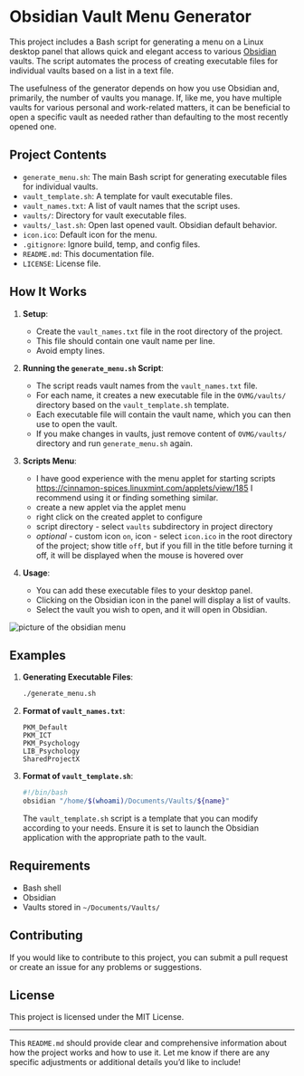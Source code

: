 # Obsidian Vault Menu Generator

This project includes a Bash script for generating a menu on a Linux desktop panel that allows quick and elegant access to various [Obsidian](https://obsidian.md/) vaults. The script automates the process of creating executable files for individual vaults based on a list in a text file.

The usefulness of the generator depends on how you use Obsidian and, primarily, the number of vaults you manage. If, like me, you have multiple vaults for various personal and work-related matters, it can be beneficial to open a specific vault as needed rather than defaulting to the most recently opened one.

## Project Contents

- `generate_menu.sh`: The main Bash script for generating executable files for individual vaults.
- `vault_template.sh`: A template for vault executable files.
- `vault_names.txt`: A list of vault names that the script uses.
- `vaults/`: Directory for vault executable files.
- `vaults/_last.sh`: Open last opened vault. Obsidian default behavior.
- `icon.ico`: Default icon for the menu.
- `.gitignore`: Ignore build, temp, and config files.
- `README.md`: This documentation file.
- `LICENSE`: License file.


## How It Works

1. **Setup**:
   - Create the `vault_names.txt` file in the root directory of the project. 
   - This file should contain one vault name per line. 
   - Avoid empty lines.

2. **Running the `generate_menu.sh` Script**:
   - The script reads vault names from the `vault_names.txt` file.
   - For each name, it creates a new executable file in the `OVMG/vaults/` directory based on the `vault_template.sh` template.
   - Each executable file will contain the vault name, which you can then use to open the vault.
   - If you make changes in vaults, just remove content of `OVMG/vaults/` directory and run `generate_menu.sh` again.

3. **Scripts Menu**:
   - I have good experience with the menu applet for starting scripts https://cinnamon-spices.linuxmint.com/applets/view/185 I recommend using it or finding something similar.
   - create a new applet via the applet menu
   - right click on the created applet to configure
   - script directory - select `vaults` subdirectory in project directory
   - *optional* - custom icon `on`, icon - select `icon.ico` in the root directory of the project; show title `off`, but if you fill in the title before turning it off, it will be displayed when the mouse is hovered over

3. **Usage**:
   - You can add these executable files to your desktop panel.
   - Clicking on the Obsidian icon in the panel will display a list of vaults.
   - Select the vault you wish to open, and it will open in Obsidian.

![picture of the obsidian menu](https://i.imgur.com/rX6QEl8.png)


## Examples

1. **Generating Executable Files**:
   ```bash
   ./generate_menu.sh
   ```

2. **Format of `vault_names.txt`**:
   ```
   PKM_Default
   PKM_ICT
   PKM_Psychology
   LIB_Psychology
   SharedProjectX
   
   ```

3. **Format of `vault_template.sh`**:
   ```bash
   #!/bin/bash
   obsidian "/home/$(whoami)/Documents/Vaults/${name}"
   ```

   The `vault_template.sh` script is a template that you can modify according to your needs. Ensure it is set to launch the Obsidian application with the appropriate path to the vault.

## Requirements

- Bash shell
- Obsidian
- Vaults stored in `~/Documents/Vaults/`

## Contributing

If you would like to contribute to this project, you can submit a pull request or create an issue for any problems or suggestions.

## License

This project is licensed under the MIT License.

---

This `README.md` should provide clear and comprehensive information about how the project works and how to use it. Let me know if there are any specific adjustments or additional details you’d like to include!